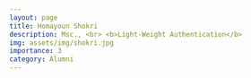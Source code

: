 ```yaml
---
layout: page
title: Homayoun Shokri
description: Msc., <br> <b>Light-Weight Authentication</b>
img: assets/img/shokri.jpg
importance: 3
category: Alumni
---
```

